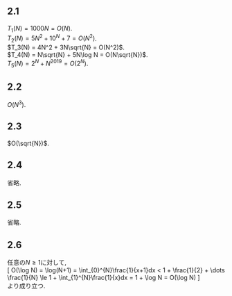## 2.1
$T_1(N) = 1000N = O(N)$.  
$T_2(N) = 5N^2 + 10^N + 7 = O(N^2)$.  
$T_3(N) = 4N^2 + 3N\sqrt{N} = O(N^2)$.  
$T_4(N) = N\sqrt{N} + 5N\log N = O(N\sqrt{N})$.  
$T_5(N) = 2^N + N^{2019} = O(2^N)$.  

## 2.2 
$O(N^3)$.

## 2.3
$O(\sqrt{N})$.

## 2.4
省略.

## 2.5
省略.

## 2.6
任意の$N \ge 1$に対して,  
\[ O(\log N) = \log(N+1) = \int_{0}^{N}\frac{1}{x+1}dx < 1 + \frac{1}{2} + \dots \frac{1}{N} \le 1 + \int_{1}^{N}\frac{1}{x}dx = 1 + \log N = O(\log N) \]  
より成り立つ.

